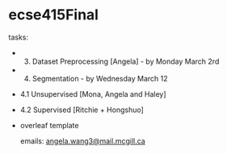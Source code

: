 # ecse415Final

tasks:
- 3. Dataset Preprocessing [Angela] - by Monday March 2rd
- 4. Segmentation - by Wednesday March 12
- 4.1 Unsupervised [Mona, Angela and Haley]
- 4.2 Supervised [Ritchie + Hongshuo]

- overleaf template

  emails:
  angela.wang3@mail.mcgill.ca
  
